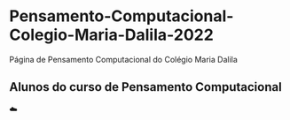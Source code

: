 # Pensamento-Computacional-Colegio-Maria-Dalila-2022
Página de Pensamento Computacional do Colégio Maria Dalila

## Alunos do curso de Pensamento Computacional
:cloud:

